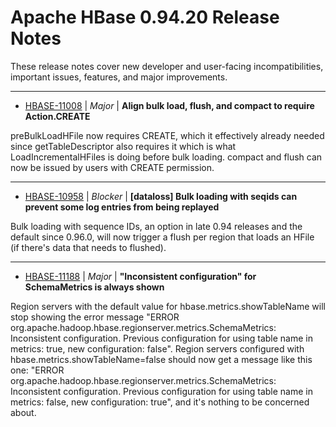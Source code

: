 
<!---
# Licensed to the Apache Software Foundation (ASF) under one
# or more contributor license agreements.  See the NOTICE file
# distributed with this work for additional information
# regarding copyright ownership.  The ASF licenses this file
# to you under the Apache License, Version 2.0 (the
# "License"); you may not use this file except in compliance
# with the License.  You may obtain a copy of the License at
#
#     http://www.apache.org/licenses/LICENSE-2.0
#
# Unless required by applicable law or agreed to in writing, software
# distributed under the License is distributed on an "AS IS" BASIS,
# WITHOUT WARRANTIES OR CONDITIONS OF ANY KIND, either express or implied.
# See the License for the specific language governing permissions and
# limitations under the License.
-->
# Apache HBase  0.94.20 Release Notes

These release notes cover new developer and user-facing incompatibilities, important issues, features, and major improvements.


---

* [HBASE-11008](https://issues.apache.org/jira/browse/HBASE-11008) | *Major* | **Align bulk load, flush, and compact to require Action.CREATE**

preBulkLoadHFile now requires CREATE, which it effectively already needed since getTableDescriptor also requires it which is what LoadIncrementalHFiles is doing before bulk loading.
compact and flush can now be issued by users with CREATE permission.


---

* [HBASE-10958](https://issues.apache.org/jira/browse/HBASE-10958) | *Blocker* | **[dataloss] Bulk loading with seqids can prevent some log entries from being replayed**

Bulk loading with sequence IDs, an option in late 0.94 releases and the default since 0.96.0, will now trigger a flush per region that loads an HFile (if there's data that needs to flushed).


---

* [HBASE-11188](https://issues.apache.org/jira/browse/HBASE-11188) | *Major* | **"Inconsistent configuration" for SchemaMetrics is always shown**

Region servers with the default value for hbase.metrics.showTableName will stop showing the error message "ERROR org.apache.hadoop.hbase.regionserver.metrics.SchemaMetrics: Inconsistent configuration. Previous configuration for using table name in metrics: true, new configuration: false".
Region servers configured with hbase.metrics.showTableName=false should now get a message like this one: "ERROR org.apache.hadoop.hbase.regionserver.metrics.SchemaMetrics: Inconsistent configuration. Previous configuration for using table name in metrics: false, new configuration: true", and it's nothing to be concerned about.



